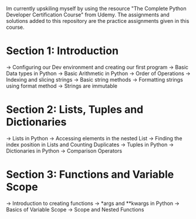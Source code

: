 Im currently upskiling myself by using the resource "The Complete Python Developer Certification Course" from Udemy.
The assignments and solutions added to this repository are the practice assignments given in this course.

Section 1: Introduction
=======================
-> Configuring our Dev environment and creating our first program
-> Basic Data types in Python
-> Basic Arithmetic in Python
-> Order of Operations
-> Indexing and slicing strings
-> Basic string methods
-> Formatting strings using format method
-> Strings are immutable

Section 2: Lists, Tuples and Dictionaries 
=========================================
-> Lists in Python
-> Accessing elements in the nested List
-> Finding the index position in Lists and Counting Duplicates
-> Tuples in Python
-> Dictionaries in Python
-> Comparison Operators

Section 3: Functions and Variable Scope
=======================================
-> Introduction to creating functions
-> *args and **kwargs in Python
-> Basics of Variable Scope
-> Scope and Nested Functions
 
